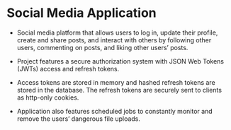 # Social Media Application

- Social media platform that allows users to log in, update their profile, create and share posts,
  and interact with others by following other users, commenting on posts, and liking other users’ posts.

- Project features a secure authorization system with JSON Web Tokens (JWTs) access and refresh tokens.

- Access tokens are stored in memory and hashed refresh tokens are stored in the database. The refresh
  tokens are securely sent to clients as http-only cookies.

- Application also features scheduled jobs to constantly monitor and remove the users’ dangerous file uploads.
